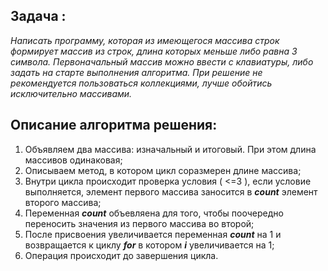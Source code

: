 ## Задача :

*Написать программу, которая из имеющегося массива строк формирует массив из строк, длина которых меньше либо равна 3 символа. Первоначальный массив можно ввести с клавиатуры, либо задать на старте выполнения алгоритма. При решение не рекомендуется пользоваться коллекциями, лучше обойтись исключительно массивами.*

## Описание алгоритма решения:
1. Объявляем два массива: изначальный и итоговый. При этом длина массивов одинаковая;
2. Описываем метод, в котором цикл соразмерен длине массива; 
3. Внутри цикла происходит проверка условия ( <=3 ), если условие выполняется, элемент первого массива заносится в ***count*** элемент второго массива; 
4. Переменная ***count*** объевляена  для того, чтобы поочередно переносить значения из первого массива во второй; 
5. После присвоения увеличивается переменная ***count*** на 1 и возвращается к циклу ***for*** в котором ***i*** увеличивается на 1; 
6. Операция происходит до завершения цикла.